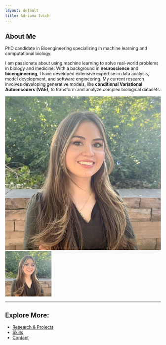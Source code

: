 ```yaml
---
layout: default
title: Adriana Ivich
---
```


## About Me

PhD candidate in Bioengineering specializing in machine learning and computational biology.

I am passionate about using machine learning to solve real-world problems in biology and medicine. With a background in **neuroscience** and **bioengineering**, I have developed extensive expertise in data analysis, model development, and software engineering. My current research involves developing generative models, like **conditional Variational Autoencoders (VAE)**, to transform and analyze complex biological datasets.

![Me!](./assets/images/profile.png) 
<img src="./assets/images/profile.png" alt="Me!" style="width: 150px; height: auto;">

---

## Explore More:
- [Research & Projects](/projects/)
- [Skills](/skills/)
- [Contact](/contact/)
